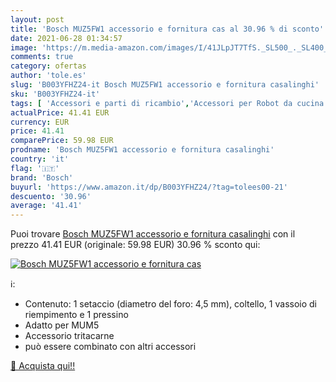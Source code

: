 ```yaml
---
layout: post
title: 'Bosch MUZ5FW1 accessorio e fornitura cas al 30.96 % di sconto'
date: 2021-06-28 01:34:57
image: 'https://m.media-amazon.com/images/I/41JLpJT7TfS._SL500_._SL400_.jpg'
comments: true
category: ofertas
author: 'tole.es'
slug: 'B003YFHZ24-it Bosch MUZ5FW1 accessorio e fornitura casalinghi'
sku: 'B003YFHZ24-it'
tags: [ 'Accessori e parti di ricambio','Accessori per Robot da cucina','Casa e cucina','Elettrodomestici','Robot da cucina, frullatori e impastatrici','bosch', ]
actualPrice: 41.41 EUR
currency: EUR
price: 41.41
comparePrice: 59.98 EUR
prodname: 'Bosch MUZ5FW1 accessorio e fornitura casalinghi'
country: 'it'
flag: '🇮🇹'
brand: 'Bosch'
buyurl: 'https://www.amazon.it/dp/B003YFHZ24/?tag=tolees00-21'
descuento: '30.96'
average: '41.41'
---
```


Puoi trovare [Bosch MUZ5FW1 accessorio e fornitura casalinghi](https://www.amazon.it/dp/B003YFHZ24/?tag=tolees00-21) con il prezzo 41.41 EUR (originale: 59.98 EUR) 30.96 % sconto qui:

[![Bosch MUZ5FW1 accessorio e fornitura cas](https://m.media-amazon.com/images/I/41JLpJT7TfS._SL500_._SL400_.jpg)](https://www.amazon.it/dp/B003YFHZ24/?tag=tolees00-21)

ℹ️:

- Contenuto: 1 setaccio (diametro del foro: 4,5 mm), coltello, 1 vassoio di riempimento e 1 pressino
- Adatto per MUM5
- Accessorio tritacarne
- può essere combinato con altri accessori

[🛒 Acquista qui!!](https://www.amazon.it/dp/B003YFHZ24/?tag=tolees00-21)
